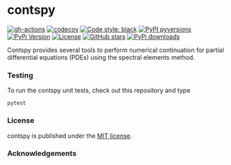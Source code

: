 # contspy

[![gh-actions](https://github.com/ajacquey/contspy/workflows/Build/badge.svg)](https://github.com/ajacquey/contspy/actions?query=workflow%3Aci)
[![codecov](https://codecov.io/gh/ajacquey/contspy/branch/master/graph/badge.svg)](https://codecov.io/gh/ajacquey/contspy)
[![Code style: black](https://img.shields.io/badge/code%20style-black-000000.svg)](https://github.com/psf/black)
[![PyPI pyversions](https://img.shields.io/pypi/pyversions/contspy.svg)](https://pypi.org/pypi/contspy/)
[![PyPi Version](https://img.shields.io/pypi/v/contspy.svg)](https://pypi.org/project/contspy)
[![License](https://img.shields.io/badge/License-MIT-purple.svg)](https://github.com/ajacquey/contspy/blob/master/LICENSE)
[![GitHub stars](https://img.shields.io/github/stars/ajacquey/contspy.svg?logo=github&label=Stars&logoColor=white)](https://github.com/ajacquey/contspy)
[![PyPi downloads](https://img.shields.io/pypi/dm/contspy.svg)](https://pypistats.org/packages/contspy)

Contspy provides several tools to perform numerical continuation for partial differential equations (PDEs) using the spectral elements method.

### Testing

To run the contspy unit tests, check out this repository and type
```
pytest
```

### License

contspy is published under the [MIT license](https://en.wikipedia.org/wiki/MIT_License).

### Acknowledgements

